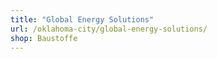 ```yaml
---
title: "Global Energy Solutions"
url: /oklahoma-city/global-energy-solutions/
shop: Baustoffe
---
```

